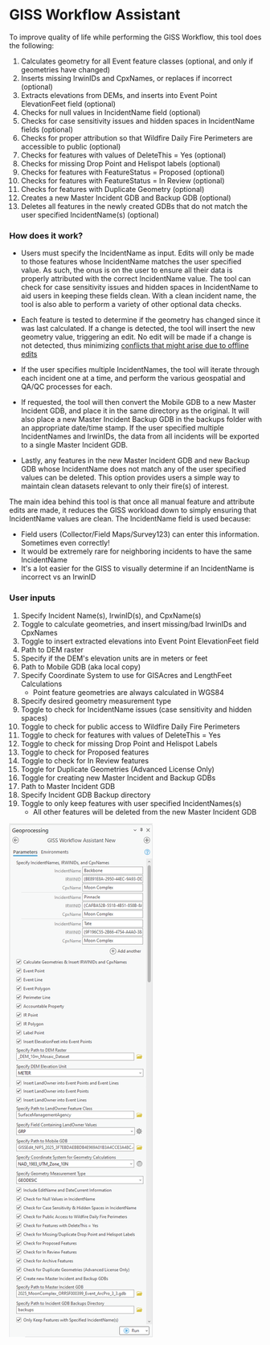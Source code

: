 # GISS Workflow Assistant

To improve quality of life while performing the GISS Workflow, this tool does the following:
1. Calculates geometry for all Event feature classes (optional, and only if geometries have changed)
2. Inserts missing IrwinIDs and CpxNames, or replaces if incorrect (optional)
3. Extracts elevations from DEMs, and inserts into Event Point ElevationFeet field (optional)
4. Checks for null values in IncidentName field (optional)
5. Checks for case sensitivity issues and hidden spaces in IncidentName fields (optional)
6. Checks for proper attribution so that Wildfire Daily Fire Perimeters are accessible to public (optional)
7. Checks for features with values of DeleteThis = Yes (optional) 
8. Checks for missing Drop Point and Helispot labels (optional)
9. Checks for features with FeatureStatus = Proposed (optional)
10. Checks for features with FeatureStatus = In Review (optional)
11. Checks for features with Duplicate Geometry (optional)
12. Creates a new Master Incident GDB and Backup GDB (optional)
13. Deletes all features in the newly created GDBs that do not match the user specified IncidentName(s) (optional)
  
  
### How does it work?
- Users must specify the IncidentName as input. Edits will only be made to those features whose IncidentName matches the user specified value. As such, the onus is on the user to ensure all their data is properly attributed with the correct IncidentName value.  The tool can check for case sensitivity issues and hidden spaces in IncidentName to aid users in keeping these fields clean. With a clean incident name, the tool is also able to perform a variety of other optional data checks.

- Each feature is tested to determine if the geometry has changed since it was last calculated. If a change is detected, the tool will insert the new geometry value, triggering an edit. No edit will be made if a change is not detected, thus minimizing [conflicts that might arise due to offline edits](https://www.nwcg.gov/publications/pms936-1/edit-incident-data/securing-incident-information#collapseX:~:text=Offline%2DEditing%20Conflict%20Resolution%20in%20the%20NIFS%20and%20Hosted%20Feature%20Services)

- If the user specifies multiple IncidentNames, the tool will iterate through each incident one at a time, and perform the various geospatial and QA/QC processes for each.

- If requested, the tool will then convert the Mobile GDB to a new Master Incident GDB, and place it in the same directory as the original. It will also place a new Master Incident Backup GDB in the backups folder with an appropriate date/time stamp. If the user specified multiple IncidentNames and IrwinIDs, the data from all incidents will be exported to a single Master Incident GDB.

- Lastly, any features in the new Master Incident GDB and new Backup GDB whose IncidentName does not match any of the user specified values can be deleted. This option provides users a simple way to maintain clean datasets relevant to only their fire(s) of interest.

The main idea behind this tool is that once all manual feature and attribute edits are made, it reduces the GISS workload down to simply ensuring that IncidentName values are clean. The IncidentName field is used because:
- Field users (Collector/Field Maps/Survey123) can enter this information. Sometimes even correctly!
- It would be extremely rare for neighboring incidents to have the same IncidentName
- It's a lot easier for the GISS to visually determine if an IncidentName is incorrect vs an IrwinID

### User inputs
1. Specify Incident Name(s), IrwinID(s), and CpxName(s)
2. Toggle to calculate geometries, and insert missing/bad IrwinIDs and CpxNames
3. Toggle to insert extracted elevations into Event Point ElevationFeet field
4. Path to DEM raster
5. Specify if the DEM's elevation units are in meters or feet
6. Path to Mobile GDB (aka local copy)
7. Specify Coordinate System to use for GISAcres and LengthFeet Calculations
    - Point feature geometries are always calculated in WGS84
8. Specify desired geometry measurement type
9. Toggle to check for IncidentName issues (case sensitivity and hidden spaces)
10. Toggle to check for public access to Wildfire Daily Fire Perimeters
11. Toggle to check for features with values of DeleteThis = Yes
12. Toggle to check for missing Drop Point and Helispot Labels
13. Toggle to check for Proposed features
14. Toggle to check for In Review features
15. Toggle for Duplicate Geometries (Advanced License Only)
16. Toggle for creating new Master Incident and Backup GDBs
17. Path to Master Incident GDB
18. Specify Incident GDB Backup directory
19. Toggle to only keep features with user specified IncidentNames(s)
    - All other features will be deleted from the new Master Incident GDB

![screenshot_GISSWorkflowAssistant_1.png](https://raw.githubusercontent.com/mpanunto/PanunTools/main/docs/screenshot_GISSWorkflowAssistant_1.png)
